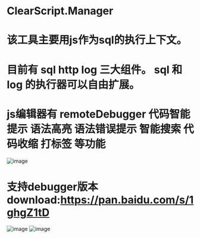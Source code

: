 # ClearScript.Manager

# 该工具主要用js作为sql的执行上下文。
# 目前有 sql http log 三大组件。 sql 和 log 的执行器可以自由扩展。
# js编辑器有 remoteDebugger 代码智能提示 语法高亮 语法错误提示 智能搜索 代码收缩 打标签 等功能

![image](https://github.com/yuzd/ClearScript.Manager/blob/master/tabris.gif)
# 支持debugger版本 download:https://pan.baidu.com/s/1ghgZ1tD
![image](https://github.com/yuzd/ClearScript.Manager/blob/master/tabris4.gif)
![image](https://github.com/yuzd/ClearScript.Manager/blob/master/tabris3.gif)
